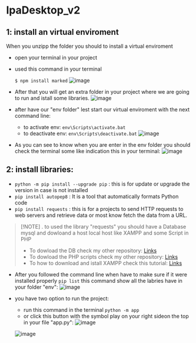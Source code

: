 # IpaDesktop_v2
## 1: install an virtual enviroment
When you unzipp the folder you should to install a virtual enviroment
- open your terminal in your project 
- used this command in your terminal
  
   `$ npm install marked`
  ![image](https://github.com/Matein117/IpaAppDekstop/assets/89878803/55b473f6-0db1-41c8-bca9-b22d217669ff)

- After that you will get an extra folder in your project where we are going to run and istall some libraries.
  ![image](https://github.com/Matein117/IpaAppDekstop/assets/89878803/9ab49d1e-8ce4-4d07-b0d8-b61fcf6c5a01)


- after have our "env folder" lest start our virtual enviroment with the next command line:
   - to activate env: `env\Scripts\activate.bat`
   - to deactivate env: `env\Scripts\deactivate.bat`
  ![image](https://github.com/Matein117/IpaAppDekstop/assets/89878803/0084c7d5-c76a-4a07-8113-d7b945cdbbb5)

- As you can see to know when you are enter in the env folder you should check the terminal some like indication this in your terminal:
![image](https://github.com/Matein117/IpaAppDekstop/assets/89878803/f243ac42-8408-4c51-ad2c-2ee10afd8798)

## 2: install libraries:
- `python -m pip install --upgrade pip` : this is for update or upgrade the version in case is not installed 
- `pip install autopep8` : It is a tool that automatically formats Python code 
- `pip install requests` : this is for a projects to send HTTP requests to web servers and retrieve data or most know fetch the data from a URL. 
> [!NOTE] . to used the library "requests" you should have a Database mysql and dowloand a host local host like XAMPP and some Script in PHP 
> - To dowload the DB check my other repository: [Links](http://localhost/)
> - To dowload the PHP scripts check my other repository: [Links](http://localhost/)
> - To how to download and istall XAMPP check this tutorial: [Links](https://www.youtube.com/watch?v=G2VEf-8nepc)
- After you followed the command line when have to make sure if it were installed properly `pip list` this command show all the labries have in your folder "env":
  ![image](https://github.com/Matein117/IpaAppDekstop/assets/89878803/9111907c-fb42-4b48-9716-9aba515ef89f)
- you have two option to run the project:
  - run this command in the terminal `python -m app`
  - or click this button with the symbol play on your right sideon the top in your file "app.py": ![image](https://github.com/Matein117/IpaAppDekstop/assets/89878803/a6775d35-d1e1-4270-ab24-cb75951e88d7)
 
  ![image](https://github.com/Matein117/IpaAppDekstop/assets/89878803/1fcde1b6-4cd1-47d5-8782-efd93347bd59)

 






